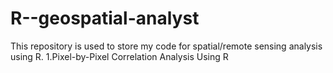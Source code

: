 # R--geospatial-analyst
This repository is used to store my code for spatial/remote sensing analysis using R.
1.Pixel-by-Pixel Correlation Analysis Using R
